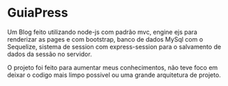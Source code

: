 # GuiaPress

Um Blog feito utilizando node-js com padrão mvc,
engine ejs para renderizar as pages e com bootstrap,
banco de dados MySql com o Sequelize,
sistema de session com express-session para o salvamento de dados da sessão no servidor.

O projeto foi feito para aumentar meus conhecimentos,
não teve foco em deixar o codigo mais limpo possivel ou uma grande arquitetura de projeto.
